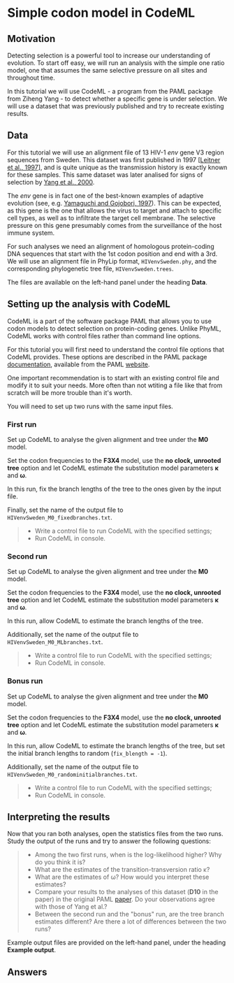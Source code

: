 # Simple codon model in CodeML

## Motivation

Detecting selection is a powerful tool to increase our understanding of evolution. To start off easy, we will run an analysis with the simple one ratio model, one that assumes the same selective pressure on all sites and throughout time. 

In this tutorial we will use CodeML - a program from the PAML package from Ziheng Yang - to detect whether a specific gene is under selection. We will use a dataset that was previously published and try to recreate existing results.

## Data

For this tutorial we will use an alignment file of 13 HIV-1 *env* gene V3 region sequences from Sweden. This dataset was first published in 1997 [[Leitner et al., 1997](https://www.ncbi.nlm.nih.gov/pmc/articles/PMC191698/)], and is quite unique as the transmission history is exactly known for these samples. This same dataset was later analised for signs of selection by [Yang et al., 2000](https://www.ncbi.nlm.nih.gov/pmc/articles/PMC1461088/).

The *env* gene is in fact one of the best-known examples of adaptive evolution (see, e.g. [Yamaguchi and Gojobori, 1997](https://www.ncbi.nlm.nih.gov/pmc/articles/PMC19779/)). This can be expected, as this gene is the one that allows the virus to target and attach to specific cell types, as well as to infiltrate the target cell membrane. The selective pressure on this gene presumably comes from the surveillance of the host immune system.

For such analyses we need an alignment of homologous protein-coding DNA sequences that start with the 1st codon position and end with a 3rd. We will use an alignment file in PhyLip format, `HIVenvSweden.phy`, and the corresponding phylogenetic tree file, `HIVenvSweden.trees`.

The files are available on the left-hand panel under the heading **Data**.


## Setting up the analysis with CodeML

CodeML is a part of the software package PAML that allows you to use codon models to detect selection on protein-coding genes. Unlike PhyML, CodeML works with control files rather than command line options. 

For this tutorial you will first need to understand the control file options that CodeML provides. These options are described in the PAML package [documentation](http://abacus.gene.ucl.ac.uk/software/pamlDOC.pdf), available from the PAML [website](http://abacus.gene.ucl.ac.uk/software/paml.html).

One important recommendation is to start with an existing control file and modify it to suit your needs. More often than not wtiting a file like that from scratch will be more trouble than it's worth.

You will need to set up two runs with the same input files.

### First run

Set up CodeML to analyse the given alignment and tree under the **M0** model.

Set the codon frequencies to the **F3X4** model, use the **no clock, unrooted tree** option and let CodeML estimate the substitution model parameters **κ** and **ω**.

In this run, fix the branch lengths of the tree to the ones given by the input file.

Finally, set the name of the output file to `HIVenvSweden_M0_fixedbranches.txt`.

> - Write a control file to run CodeML with the specified settings;
> - Run CodeML in console.

### Second run

Set up CodeML to analyse the given alignment and tree under the **M0** model.

Set the codon frequencies to the **F3X4** model, use the **no clock, unrooted tree** option and let CodeML estimate the substitution model parameters **κ** and **ω**.

In this run, allow CodeML to estimate the branch lengths of the tree.

Additionally, set the name of the output file to `HIVenvSweden_M0_MLbranches.txt`.

> - Write a control file to run CodeML with the specified settings;
> - Run CodeML in console.

### Bonus run

Set up CodeML to analyse the given alignment and tree under the **M0** model.

Set the codon frequencies to the **F3X4** model, use the **no clock, unrooted tree** option and let CodeML estimate the substitution model parameters **κ** and **ω**.

In this run, allow CodeML to estimate the branch lengths of the tree, but set the initial branch lengths to random (`fix_blength = -1`).

Additionally, set the name of the output file to `HIVenvSweden_M0_randominitialbranches.txt`.

> - Write a control file to run CodeML with the specified settings;
> - Run CodeML in console.

## Interpreting the results

Now that you ran both analyses, open the statistics files from the two runs. Study the output of the runs and try to answer the following questions:

> - Among the two first runs, when is the log-likelihood higher? Why do you think it is?
> - What are the estimates of the transition-transversion ratio κ? 
> - What are the estimates of ω? How would you interpret these estimates?
> - Compare your results to the analyses of this dataset (**D10** in the paper) in the original PAML [paper](https://www.ncbi.nlm.nih.gov/pmc/articles/PMC1461088/). Do your observations agree with those of Yang et al.?
> - Between the second run and the "bonus" run, are the tree branch estimates different? Are there a lot of differences between the two runs?

Example output files are provided on the left-hand panel, under the heading **Example output**.

<!--In the run with estimated branch lengths, do you observe codon usage bias?-->

<!--Study the statistics of nucleotide usage for different codon positions. Which position displays the most bias? Why?-->

## Answers

